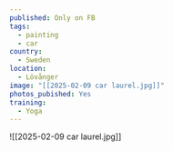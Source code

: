 ```yaml
---
published: Only on FB
tags:
  - painting
  - car
country:
  - Sweden
location:
  - Lövånger
image: "[[2025-02-09 car laurel.jpg]]"
photos_pubished: Yes
training:
  - Yoga
---
```


![[2025-02-09 car laurel.jpg]]
